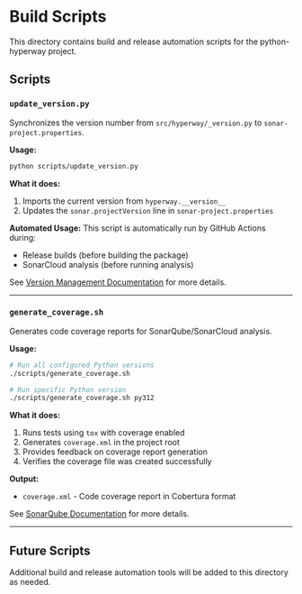 # Build Scripts

This directory contains build and release automation scripts for the python-hyperway project.

## Scripts

### `update_version.py`

Synchronizes the version number from `src/hyperway/_version.py` to `sonar-project.properties`.

**Usage:**
```bash
python scripts/update_version.py
```

**What it does:**
1. Imports the current version from `hyperway.__version__`
2. Updates the `sonar.projectVersion` line in `sonar-project.properties`

**Automated Usage:**
This script is automatically run by GitHub Actions during:
- Release builds (before building the package)
- SonarCloud analysis (before running analysis)

See [Version Management Documentation](../docs/version-management.md) for more details.

---

### `generate_coverage.sh`

Generates code coverage reports for SonarQube/SonarCloud analysis.

**Usage:**
```bash
# Run all configured Python versions
./scripts/generate_coverage.sh

# Run specific Python version
./scripts/generate_coverage.sh py312
```

**What it does:**
1. Runs tests using `tox` with coverage enabled
2. Generates `coverage.xml` in the project root
3. Provides feedback on coverage report generation
4. Verifies the coverage file was created successfully

**Output:**
- `coverage.xml` - Code coverage report in Cobertura format

See [SonarQube Documentation](../docs/sonarqube/) for more details.

---

## Future Scripts

Additional build and release automation tools will be added to this directory as needed.
